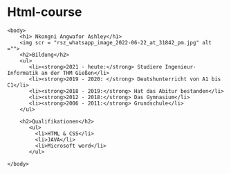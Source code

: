 ﻿# Html-course
<!DOCTYPE html>
<html lang = "en">
    <head>
        <meta charset="utf-8" />
        <title>My CV</title>
        <link rel = "stylesheet" href = "css/styles.css">
    </head>

    <body>
        <h1> Nkongni Angwafor Ashley</h1>
        <img scr = "rsz_whatsapp_image_2022-06-22_at_31842_pm.jpg" alt ="">
        <h2>Bildung</h2>
        <ul>
           <li><strong>2021 - heute:</strong> Studiere Ingenieur-Informatik an der THM Gießen</li>
           <li><strong>2019 - 2020: </strong> Deutshunterricht von A1 bis C1</li> 
           <li><strong>2018 - 2019:</strong> Hat das Abitur bestanden</li> 
           <li><strong>2012 - 2018:</strong> Das Gymnasium</li>
           <li><strong>2006 - 2011:</strong> Grundschule</li>
        </ul>
        
        <h2>Qualifikationen</h2>
           <ul>
             <li>HTML & CSS</li>
             <li>JAVA</li>
             <li>Microsoft word</li>
           </ul> 

    </body>
</html>
